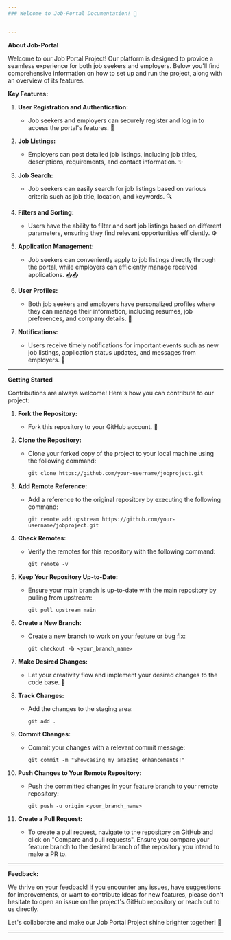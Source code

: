 ```yaml
---
### Welcome to Job-Portal Documentation! 🌟 


---
```


**About Job-Portal** 

Welcome to our Job Portal Project! Our platform is designed to provide a seamless experience for both job seekers and employers. Below you'll find comprehensive information on how to set up and run the project, along with an overview of its features.

**Key Features:**

   1. **User Registration and Authentication:** 
      - Job seekers and employers can securely register and log in to access the portal's features. 🚪

   2. **Job Listings:** 
      - Employers can post detailed job listings, including job titles, descriptions, requirements, and contact information. ✨

   3. **Job Search:** 
      - Job seekers can easily search for job listings based on various criteria such as job title, location, and keywords. 🔍

   4. **Filters and Sorting:** 
      - Users have the ability to filter and sort job listings based on different parameters, ensuring they find relevant opportunities efficiently. ⚙️

   5. **Application Management:** 
      - Job seekers can conveniently apply to job listings directly through the portal, while employers can efficiently manage received applications. 📥📤

   6. **User Profiles:** 
      - Both job seekers and employers have personalized profiles where they can manage their information, including resumes, job preferences, and company details. 👤

   7. **Notifications:** 
      - Users receive timely notifications for important events such as new job listings, application status updates, and messages from employers. 🔔

---

**Getting Started**

Contributions are always welcome! Here's how you can contribute to our project:

 1. **Fork the Repository:**
    - Fork this repository to your GitHub account. 🍴

 2. **Clone the Repository:**
    - Clone your forked copy of the project to your local machine using the following command:
      ```
      git clone https://github.com/your-username/jobproject.git
      ```

 3. **Add Remote Reference:**
    - Add a reference to the original repository by executing the following command:
      ```
      git remote add upstream https://github.com/your-username/jobproject.git
      ```

 4. **Check Remotes:**
    - Verify the remotes for this repository with the following command:
      ```
      git remote -v
      ```

 5. **Keep Your Repository Up-to-Date:**
    - Ensure your main branch is up-to-date with the main repository by pulling from upstream:
      ```
      git pull upstream main
      ```

 6. **Create a New Branch:**
    - Create a new branch to work on your feature or bug fix:
      ```
      git checkout -b <your_branch_name>
      ```

 7. **Make Desired Changes:**
    - Let your creativity flow and implement your desired changes to the code base. 🎨

 8. **Track Changes:**
    - Add the changes to the staging area:
      ```
      git add .
      ```

 9. **Commit Changes:**
    - Commit your changes with a relevant commit message:
      ```
      git commit -m "Showcasing my amazing enhancements!"
      ```

 10. **Push Changes to Your Remote Repository:**
     - Push the committed changes in your feature branch to your remote repository:
       ```
       git push -u origin <your_branch_name>
       ```

 11. **Create a Pull Request:**
     - To create a pull request, navigate to the repository on GitHub and click on "Compare and pull requests". Ensure you compare your feature branch to the desired branch of the repository you intend to make a PR to.

---

**Feedback:**

We thrive on your feedback! If you encounter any issues, have suggestions for improvements, or want to contribute ideas for new features, please don't hesitate to open an issue on the project's GitHub repository or reach out to us directly.

Let's collaborate and make our Job Portal Project shine brighter together! 🚀

---
